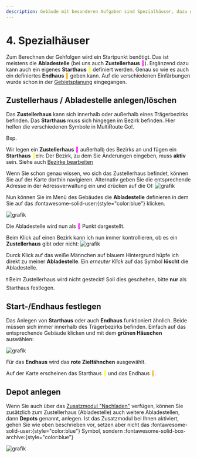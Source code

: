 ```yaml
---
description: Gebäude mit besonderen Aufgaben sind Spezialhäuser, dazu gehören Abladestellen/Zustellerhäuser und definierte Start- und Endhäuser
---
```


# **4. Spezialhäuser**

Zum Berechnen der Gehfolgen wird ein Startpunkt benötigt. Das ist meistens die  **Abladestelle** (bei uns auch **Zustellerhaus** <span style="color: magenta;">&#x1f534;&#xfe0e;</span>). Ergänzend dazu kann auch ein eigenes **Starthaus** <span style="color: yellow;">&#x1f534;&#xfe0e;</span> definiert werden. Genau so wie es auch ein definiertes **Endhaus** <span style="color: orange;">&#x1f534;&#xfe0e;</span> geben kann.
Auf die verschiedenen Einfärbungen wurde schon in der [Gebietsplanung](../gebietsplanung/#bedeutung-der-punkteinfarbungen) eingegangen.

## Zustellerhaus / Abladestelle anlegen/löschen
Das **Zustellerhaus** kann sich innerhalb oder außerhalb eines Trägerbezirks befinden. Das **Starthaus** muss sich hingegen im Bezirk befinden. Hier helfen die verschiedenen Symbole in MultiRoute Go!. 

Bsp.

Wir legen ein **Zustellerhaus** <span style="color: magenta;">&#x1f534;&#xfe0e;</span> außerhalb des Bezirks an und fügen ein **Starthaus** <span style="color: yellow;">&#x1f534;&#xfe0e;</span>ein:
Der Bezirk, zu dem Sie Änderungen eingeben, muss **aktiv** sein. Siehe auch [Bezirke bearbeiten](../gebietsplanung/#bezirke-bearbeiten)

Wenn Sie schon genau wissen, wo sich das Zustellerhaus befindet, können Sie auf der Karte dorthin navigieren. Alternativ geben Sie die entsprechende Adresse in der Adressverwaltung ein und drücken auf die OI:
![grafik](https://user-images.githubusercontent.com/99329016/161263040-7bf1e58a-d4f8-442d-b324-66ff0a066a6e.png "Abladestellen mit Hilfe der eindeutigen Objekt-ID suchen")

Nun können Sie im Menü des Gebäudes die **Abladestelle** definieren in dem Sie auf das :fontawesome-solid-user:{style="color:blue"} klicken.

![grafik](https://user-images.githubusercontent.com/99329016/161263193-baf56f65-057e-484c-a5f8-2bf304947920.png "Abladestellen festlegen")

Die Abladestelle wird nun als <span style="color: magenta;">&#x1f534;&#xfe0e;</span> Punkt dargestellt. 

Beim Klick auf einen Bezirk kann ich nun immer kontrollieren, ob es ein **Zustellerhaus** gibt oder nicht:
![grafik](https://user-images.githubusercontent.com/99329016/161264032-8f6cc353-354e-4e92-999e-c2fa5124de0b.png "Ablagestelle abfragen")

Durck Klick auf das weiße Männchen auf blauem Hintergrund hüpfe ich direkt zu meiner **Abladestelle**. Ein *erneuter Klick* auf das Symbol **löscht** die Abladestelle.

❗ Beim Zustellerhaus wird nicht gesteckt! Soll dies geschehen, bitte **nur** als Starthaus festlegen.


## Start-/Endhaus festlegen
Das Anlegen von **Starthaus** oder auch **Endhaus** funktioniert ähnlich. Beide müssen sich immer innerhalb des Trägerbezirks befinden. Einfach auf das entsprechende Gebäude klicken und mit dem **grünen Häuschen** auswählen:

![grafik](https://user-images.githubusercontent.com/99329016/161265379-28d7ab48-6fd6-4b37-b172-d3781c862cc8.png "Starthaus festlegen")

Für das **Endhaus** wird das **rote Zielfähnchen** ausgewählt.

Auf der Karte erscheinen das Starthaus <span style="color: yellow;">&#x1f534;&#xfe0e;</span> und das Endhaus <span style="color: orange;">&#x1f534;&#xfe0e;</span>.

## Depot anlegen
Wenn Sie auch über das [Zusatzmodul "Nachladen"](../zusatzmodule/#nachladen-an-depots) verfügen, können Sie zusätzlich zum Zustellerhaus (Abladestelle) auch weitere Abladestellen, dann **Depots** genannt, anlegen. Ist das Zusatzmodul bei Ihnen aktiviert, gehen Sie wie oben beschrieben vor, setzen aber nicht das :fontawesome-solid-user:{style="color:blue"} Symbol, sondern :fontawesome-solid-box-archive:{style="color:blue"}

![grafik](https://user-images.githubusercontent.com/99329016/168281433-8978a6a8-9cac-43a1-b15a-e06bf8b5e77c.png "Depot setzen als zusätzliche Abladestelle")

